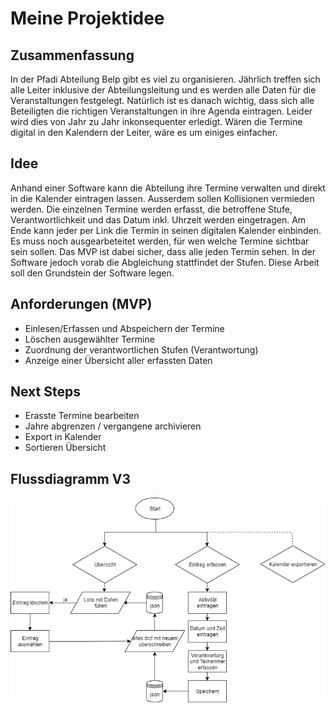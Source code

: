 # Meine Projektidee
## Zusammenfassung
In der Pfadi Abteilung Belp gibt es viel zu organisieren. Jährlich treffen sich alle Leiter inklusive der Abteilungsleitung und es werden alle Daten für die Veranstaltungen festgelegt. Natürlich ist es danach wichtig, dass sich alle Beteiligten die richtigen Veranstaltungen in ihre Agenda eintragen. Leider wird dies von Jahr zu Jahr inkonsequenter erledigt. Wären die Termine digital in den Kalendern der Leiter, wäre es um einiges einfacher. 

## Idee
Anhand einer Software kann die Abteilung ihre Termine verwalten und direkt in die Kalender eintragen lassen. Ausserdem sollen Kollisionen vermieden werden. Die einzelnen Termine werden erfasst, die betroffene Stufe, Verantwortlichkeit und das Datum inkl. Uhrzeit werden eingetragen. Am Ende kann jeder per Link die Termin in seinen digitalen Kalender einbinden. Es muss noch ausgearbeteitet werden, für wen welche Termine sichtbar sein sollen. Das MVP ist dabei sicher, dass alle jeden Termin sehen. In der Software jedoch vorab die Abgleichung stattfindet der Stufen. Diese Arbeit soll den Grundstein der Software legen. 

## Anforderungen (MVP)
* Einlesen/Erfassen und Abspeichern der Termine
* Löschen ausgewählter Termine 
* Zuordnung der verantwortlichen Stufen (Verantwortung)
* Anzeige einer Übersicht aller erfassten Daten 

## Next Steps
* Erasste Termine bearbeiten
* Jahre abgrenzen / vergangene archivieren
* Export in Kalender
* Sortieren Übersicht

## Flussdiagramm V3
![Flowdiagramm PROG2](plannerbrunch/docs/flow_2.png "Flow diagram")
